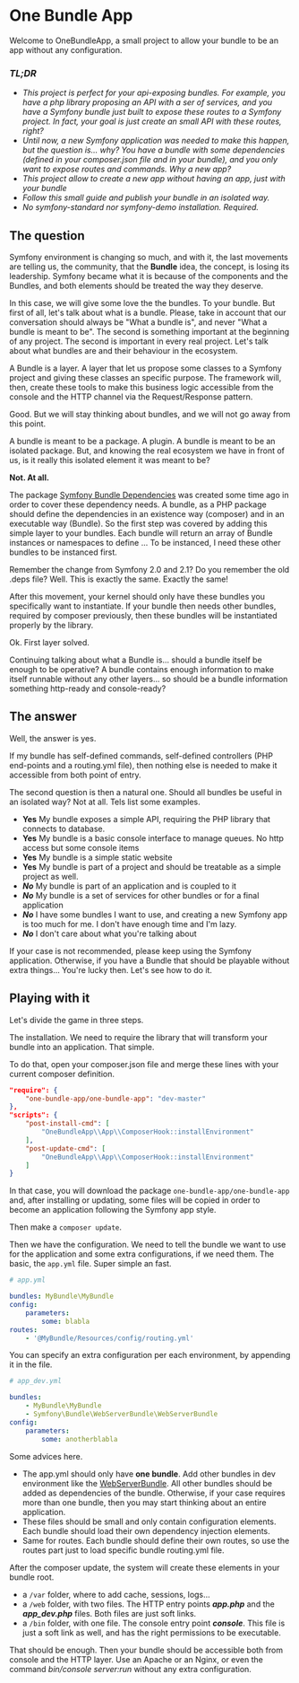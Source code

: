 # One Bundle App

Welcome to OneBundleApp, a small project to allow your bundle to be an app
without any configuration.

### *TL;DR*

* *This project is perfect for your api-exposing bundles. For example, you have a
php library proposing an API with a ser of services, and you have a Symfony
bundle just built to expose these routes to a Symfony project. In fact, your
goal is just create an small API with these routes, right?*
* *Until now, a new Symfony application was needed to make this happen, but the
question is... why? You have a bundle with some dependencies (defined in your
composer.json file and in your bundle), and you only want to expose routes and
commands. Why a new app?*
* *This project allow to create a new app without having an app, just with your
bundle*
* *Follow this small guide and publish your bundle in an isolated way.*
* *No symfony-standard nor symfony-demo installation. Required.*

## The question

Symfony environment is changing so much, and with it, the last movements are 
telling us, the community, that the **Bundle** idea, the concept, is losing its
leadership. Symfony became what it is because of the components and the Bundles,
and both elements should be treated the way they deserve.

In this case, we will give some love the the bundles. To your bundle. But first
of all, let's talk about what is a bundle. Please, take in account that our
conversation should always be "What a bundle is", and never "What a bundle is
meant to be". The second is something important at the beginning of any project.
The second is important in every real project. Let's talk about what bundles are
and their behaviour in the ecosystem.

A Bundle is a layer. A layer that let us propose some classes to a Symfony
project and giving these classes an specific purpose. The framework will, then,
create these tools to make this business logic accessible from the console and
the HTTP channel via the Request/Response pattern.

Good. But we will stay thinking about bundles, and we will not go away from this
point.

A bundle is meant to be a package. A plugin. A bundle is meant to be an isolated
package. But, and knowing the real ecosystem we have in front of us, is it
really this isolated element it was meant to be?

**Not. At all.**

The package [Symfony Bundle Dependencies](https://github.com/mmoreram/symfony-bundle-dependencies)
was created some time ago in order to cover these dependency needs. A bundle, as
a PHP package should define the dependencies in an existence way (composer) and
in an executable way (Bundle). So the first step was covered by adding this
simple layer to your bundles. Each bundle will return an array of Bundle
instances or namespaces to define ... To be instanced, I need these other
bundles to be instanced first.

Remember the change from Symfony 2.0 and 2.1? Do you remember the old .deps
file? Well. This is exactly the same. Exactly the same!

After this movement, your kernel should only have these bundles you specifically
want to instantiate. If your bundle then needs other bundles, required by
composer previously, then these bundles will be instantiated properly by the
library.

Ok. First layer solved.

Continuing talking about what a Bundle is... should a bundle itself be enough to
be operative? A bundle contains enough information to make itself runnable
without any other layers... so should be a bundle information something
http-ready and console-ready?

## The answer

Well, the answer is yes.

If my bundle has self-defined commands, self-defined controllers (PHP end-points
and a routing.yml file), then nothing else is needed to make it accessible from
both point of entry.

The second question is then a natural one. Should all bundles be useful in an
isolated way? Not at all. Tels list some examples.

* __**Yes**__ My bundle exposes a simple API, requiring the PHP library that
connects to database.
* __**Yes**__ My bundle is a basic console interface to manage queues. No http
access but some console items
* __**Yes**__ My bundle is a simple static website
* __**Yes**__ My bundle is part of a project and should be treatable as a simple
project as well.
* ***No*** My bundle is part of an application and is coupled to it
* ***No*** My bundle is a set of services for other bundles or for a final 
application
* ***No*** I have some bundles I want to use, and creating a new Symfony app is
too much for me. I don't have enough time and I'm lazy.
* ***No*** I don't care about what you're talking about

If your case is not recommended, please keep using the Symfony application.
Otherwise, if you have a Bundle that should be playable without extra things...
You're lucky then. Let's see how to do it.

## Playing with it

Let's divide the game in three steps.

The installation. We need to require the library that will transform your bundle
into an application. That simple.

To do that, open your composer.json file and merge these lines with your current
composer definition.

```json
"require": {
    "one-bundle-app/one-bundle-app": "dev-master"
},
"scripts": {
    "post-install-cmd": [
        "OneBundleApp\\App\\ComposerHook::installEnvironment"
    ],
    "post-update-cmd": [
        "OneBundleApp\\App\\ComposerHook::installEnvironment"
    ]
}
```

In that case, you will download the package `one-bundle-app/one-bundle-app` and,
after installing or updating, some files will be copied in order to become an
application following the Symfony app style.

Then make a `composer update`.

Then we have the configuration. We need to tell the bundle we want to use for
the application and some extra configurations, if we need them. The basic, the
`app.yml` file. Super simple an fast.

```yml
# app.yml

bundles: MyBundle\MyBundle
config:
    parameters:
        some: blabla
routes:
    - '@MyBundle/Resources/config/routing.yml'
```

You can specify an extra configuration per each environment, by appending it in
the file.

```yml
# app_dev.yml

bundles:
    - MyBundle\MyBundle
    - Symfony\Bundle\WebServerBundle\WebServerBundle
config:
    parameters:
        some: anotherblabla
```

Some advices here.

* The app.yml should only have **one bundle**. Add other bundles in dev 
environment like the [WebServerBundle](https://github.com/symfony/web-server-bundle).
All  other bundles should be added as dependencies of the bundle. Otherwise, if
your  case requires more than one bundle, then you may
start thinking about an entire application.
* These files should be small and only contain configuration elements. Each
bundle should load their own dependency injection elements.
* Same for routes. Each bundle should define their own routes, so use the routes
part just to load specific bundle routing.yml file.

After the composer update, the system will create these elements in your bundle
root.

* a `/var` folder, where to add cache, sessions, logs...
* a `/web` folder, with two files. The HTTP entry points ***app.php*** and the
***app_dev.php*** files. Both files are just soft links.
* a `/bin` folder, with one file. The console entry point ***console***. This
file is just a soft link as well, and has the right permissions to be 
executable.

That should be enough. Then your bundle should be accessible both from console
and the HTTP layer. Use an Apache or an Nginx, or even the command
*bin/console server:run* without any extra configuration.